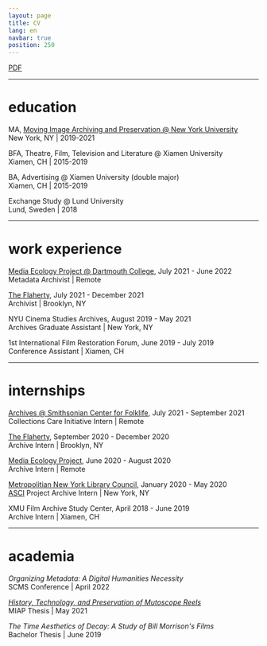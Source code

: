 ```yaml
---
layout: page
title: CV
lang: en
navbar: true
position: 250
---
```


[PDF](https://digitalshiyang.github.io/assets/shiyangjiang_cv.pdf)

---

# education

MA, [Moving Image Archiving and Preservation @ New York University](https://tisch.nyu.edu/cinema-studies/miap)<br>
New York, NY | 2019-2021

BFA, Theatre, Film, Television and Literature @ Xiamen University<br>
Xiamen, CH | 2015-2019

BA, Advertising @ Xiamen University (double major) <br>
Xiamen, CH | 2015-2019

Exchange Study @ Lund University<br>
Lund, Sweden | 2018

---

# work experience

[Media Ecology Project @ Dartmouth College](https://mediaecology.dartmouth.edu/wp/), July 2021 - June 2022<br>
Metadata Archivist | Remote

[The Flaherty](https://theflaherty.org), July 2021 - December 2021<br>
Archivist | Brooklyn, NY

NYU Cinema Studies Archives, August 2019 - May 2021<br>
Archives Graduate Assistant | New York, NY

1st International Film Restoration Forum, June 2019 - July 2019<br>
Conference Assistant | Xiamen, CH

---

# internships

[Archives @ Smithsonian Center for Folklife](https://folklife.si.edu/archives), July 2021 - September 2021<br>
Collections Care Initiative Intern | Remote

[The Flaherty](https://theflaherty.org), September 2020 - December 2020<br>
Archive Intern | Brooklyn, NY

[Media Ecology Project](https://mediaecology.dartmouth.edu/wp/), June 2020 - August 2020<br>
Archive Intern | Remote

[Metropolitian New York Library Council](https://metro.org), January 2020 - May 2020<br>
[ASCI](http://asci.org) Project Archive Intern | New York, NY

XMU Film Archive Study Center, April 2018 - June 2019<br>
Archive Intern | Xiamen, CH

---

# academia

*Organizing Metadata: A Digital Humanities Necessity*<br>
SCMS Conference | April 2022

[*History, Technology, and Preservation of Mutoscope Reels*](https://miap.hosting.nyu.edu/program/student_work/2021spring/21s_thesis_Jiang_deposit_copy_y.pdf)<br>
MIAP Thesis | May 2021

*The Time Aesthetics of Decay: A Study of Bill Morrison's Films*<br>
Bachelor Thesis | June 2019

